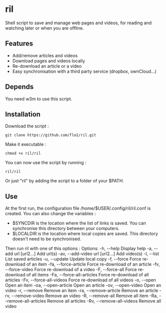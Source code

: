 ril
===

Shell script to save and manage web pages and videos, for reading and watching
later or when you are offline.

Features
---

- Add/remove articles and videos
- Download pages and videos locally
- Re-download an article or a video
- Easy synchronisation with a third party service (dropbox, ownCloud…)

Depends
---

You need w3m to use this script.

Installation
---

Download the script :

	git clone https://github.com/flo1/ril.git

Make it executable :

	chmod +x ril/ril

You can now use the script by running :

	ril/ril

Or just "ril" by adding the script to a folder of your $PATH.

Use
---

At the first run, the configuration file /home/$USER/.config/ril/ril.conf is
created. You can also change the variables :
- $SYNCDIR is the location where the list of links is saved. You can
  synchronise this directory between your computers.
- $LOCALDIR is the location where local copies are saved. This directory
  doesn't need to be synchronised.

Then run ril with one of this options :
Options:   -h, --help                    Display help
           -a, --add url [url2…]         Add url(s)
           -av, --add-video url [url2…]  Add video(s)
           -l, --list                    List saved articles
           -u, --update                  Update local copy
           -f, --force                   Force re-download of an item
           -fa, --force-article          Force re-download of an article
           -fv, --force-video            Force re-download of a video
           -F, --force-all               Force re-download of all items
           -Fa, --force-all-articles     Force re-download of all articles
           -Fv, --force-all-videos       Force re-download of all videos
           -o, --open                    Open an item
           -oa, --open-article           Open an article
           -ov, --open-video             Open an video
           -r, --remove                  Remove an item
           -ra, --remove-article         Remove an article
           -rv, --remove-video           Remove an video
           -R, --remove-all              Remove all item
           -Ra, --remove-all-articles    Remove all articles
           -Rv, --remove-all-videos      Remove all video

